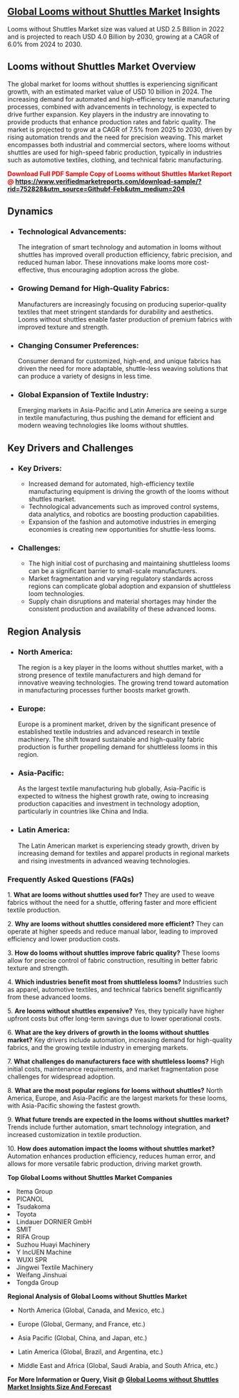 <h2><a href="https://www.verifiedmarketreports.com/download-sample/?rid=752828&amp;utm_source=Githubf&amp;utm_medium=204" target="_blank">Global Looms without Shuttles Market</a> Insights</h2><p>Looms without Shuttles Market size was valued at USD 2.5 Billion in 2022 and is projected to reach USD 4.0 Billion by 2030, growing at a CAGR of 6.0% from 2024 to 2030.</p><p> <h2>Looms without Shuttles Market Overview</h2> <p>The global market for looms without shuttles is experiencing significant growth, with an estimated market value of USD 10 billion in 2024. The increasing demand for automated and high-efficiency textile manufacturing processes, combined with advancements in technology, is expected to drive further expansion. Key players in the industry are innovating to provide products that enhance production rates and fabric quality. The market is projected to grow at a CAGR of 7.5% from 2025 to 2030, driven by rising automation trends and the need for precision weaving. This market encompasses both industrial and commercial sectors, where looms without shuttles are used for high-speed fabric production, typically in industries such as automotive textiles, clothing, and technical fabric manufacturing.</p> <p><b><p><span class=""><span style="color: #ff0000;"><strong>Download Full PDF Sample Copy of Looms without Shuttles Market Report</strong> @ </span><a href="https://www.verifiedmarketreports.com/download-sample/?rid=752828&amp;utm_source=Githubf-Feb&amp;utm_medium=204" target="_blank">https://www.verifiedmarketreports.com/download-sample/?rid=752828&amp;utm_source=Githubf-Feb&amp;utm_medium=204</a></span></p></b></p> <h2>Dynamics</h2> <ul> <li><h3>Technological Advancements:</h3> The integration of smart technology and automation in looms without shuttles has improved overall production efficiency, fabric precision, and reduced human labor. These innovations make looms more cost-effective, thus encouraging adoption across the globe.</li> <li><h3>Growing Demand for High-Quality Fabrics:</h3> Manufacturers are increasingly focusing on producing superior-quality textiles that meet stringent standards for durability and aesthetics. Looms without shuttles enable faster production of premium fabrics with improved texture and strength.</li> <li><h3>Changing Consumer Preferences:</h3> Consumer demand for customized, high-end, and unique fabrics has driven the need for more adaptable, shuttle-less weaving solutions that can produce a variety of designs in less time.</li> <li><h3>Global Expansion of Textile Industry:</h3> Emerging markets in Asia-Pacific and Latin America are seeing a surge in textile manufacturing, thus pushing the demand for efficient and modern weaving technologies like looms without shuttles.</li> </ul> <h2>Key Drivers and Challenges</h2> <ul> <li><h3>Key Drivers:</h3> <ul> <li>Increased demand for automated, high-efficiency textile manufacturing equipment is driving the growth of the looms without shuttles market.</li> <li>Technological advancements such as improved control systems, data analytics, and robotics are boosting production capabilities.</li> <li>Expansion of the fashion and automotive industries in emerging economies is creating new opportunities for shuttle-less looms.</li> </ul> </li> <li><h3>Challenges:</h3> <ul> <li>The high initial cost of purchasing and maintaining shuttleless looms can be a significant barrier to small-scale manufacturers.</li> <li>Market fragmentation and varying regulatory standards across regions can complicate global adoption and expansion of shuttleless loom technologies.</li> <li>Supply chain disruptions and material shortages may hinder the consistent production and availability of these advanced looms.</li> </ul> </li> </ul> <h2>Region Analysis</h2> <ul> <li><h3>North America:</h3> The region is a key player in the looms without shuttles market, with a strong presence of textile manufacturers and high demand for innovative weaving technologies. The growing trend toward automation in manufacturing processes further boosts market growth.</li> <li><h3>Europe:</h3> Europe is a prominent market, driven by the significant presence of established textile industries and advanced research in textile machinery. The shift toward sustainable and high-quality fabric production is further propelling demand for shuttleless looms in this region.</li> <li><h3>Asia-Pacific:</h3> As the largest textile manufacturing hub globally, Asia-Pacific is expected to witness the highest growth rate, owing to increasing production capacities and investment in technology adoption, particularly in countries like China and India.</li> <li><h3>Latin America:</h3> The Latin American market is experiencing steady growth, driven by increasing demand for textiles and apparel products in regional markets and rising investments in advanced weaving technologies.</li> </ul> <h3>Frequently Asked Questions (FAQs)</h3> <p>1. <b>What are looms without shuttles used for?</b> They are used to weave fabrics without the need for a shuttle, offering faster and more efficient textile production.</p> <p>2. <b>Why are looms without shuttles considered more efficient?</b> They can operate at higher speeds and reduce manual labor, leading to improved efficiency and lower production costs.</p> <p>3. <b>How do looms without shuttles improve fabric quality?</b> These looms allow for precise control of fabric construction, resulting in better fabric texture and strength.</p> <p>4. <b>Which industries benefit most from shuttleless looms?</b> Industries such as apparel, automotive textiles, and technical fabrics benefit significantly from these advanced looms.</p> <p>5. <b>Are looms without shuttles expensive?</b> Yes, they typically have higher upfront costs but offer long-term savings due to lower operational costs.</p> <p>6. <b>What are the key drivers of growth in the looms without shuttles market?</b> Key drivers include automation, increasing demand for high-quality fabrics, and the growing textile industry in emerging markets.</p> <p>7. <b>What challenges do manufacturers face with shuttleless looms?</b> High initial costs, maintenance requirements, and market fragmentation pose challenges for widespread adoption.</p> <p>8. <b>What are the most popular regions for looms without shuttles?</b> North America, Europe, and Asia-Pacific are the largest markets for these looms, with Asia-Pacific showing the fastest growth.</p> <p>9. <b>What future trends are expected in the looms without shuttles market?</b> Trends include further automation, smart technology integration, and increased customization in textile production.</p> <p>10. <b>How does automation impact the looms without shuttles market?</b> Automation enhances production efficiency, reduces human error, and allows for more versatile fabric production, driving market growth.</p> </p><p><strong>Top Global Looms without Shuttles Market Companies</strong></p><div data-test-id=""><p><li>Itema Group</li><li> PICANOL</li><li> Tsudakoma</li><li> Toyota</li><li> Lindauer DORNIER GmbH</li><li> SMIT</li><li> RIFA Group</li><li> Suzhou Huayi Machinery</li><li> Y IncUEN Machine</li><li> WUXI SPR</li><li> Jingwei Textile Machinery</li><li> Weifang Jinshuai</li><li> Tongda Group</li></p><div><strong>Regional Analysis of&nbsp;Global Looms without Shuttles Market</strong></div><ul><li dir="ltr"><p dir="ltr">North America&nbsp;(Global, Canada, and Mexico, etc.)</p></li><li dir="ltr"><p dir="ltr">Europe (Global, Germany, and France, etc.)</p></li><li dir="ltr"><p dir="ltr">Asia Pacific&nbsp;(Global, China, and Japan, etc.)</p></li><li dir="ltr"><p dir="ltr">Latin America&nbsp;(Global, Brazil, and Argentina, etc.)</p></li><li dir="ltr">Middle East and Africa&nbsp;(Global, Saudi Arabia, and South Africa, etc.)</li></ul><p><strong>For More Information or Query, Visit @&nbsp;</strong><strong><a href="https://www.verifiedmarketreports.com/product/looms-without-shuttles-market/?utm_source=Githubf&amp;utm_medium=204" target="_blank">Global Looms without Shuttles Market Insights Size And Forecast</a></strong></p></div>
